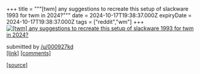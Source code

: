 +++
title = """[twm] any suggestions to recreate this setup of slackware 1993 for twm in 2024?"""
date = 2024-10-17T19:38:37.000Z
expiryDate = 2024-10-17T19:38:37.000Z
tags = ["reddit","wm"]
+++
[![[twm] any suggestions to recreate this setup of slackware 1993 for twm in 2024?](https://a.thumbs.redditmedia.com/w6HWbZuW6lwfclJUEZWhFUOhlMgwKK5TB_B5dOxyXu0.jpg "[twm] any suggestions to recreate this setup of slackware 1993 for twm in 2024?")](https://www.reddit.com/r/unixporn/comments/1g5zf0k/twm_any_suggestions_to_recreate_this_setup_of/)

submitted by [/u/000927kd](https://www.reddit.com/user/000927kd)  
[\[link\]](https://www.reddit.com/gallery/1g5zf0k) [\[comments\]](https://www.reddit.com/r/unixporn/comments/1g5zf0k/twm_any_suggestions_to_recreate_this_setup_of/)

[[source]](https://www.reddit.com/r/unixporn/comments/1g5zf0k/twm_any_suggestions_to_recreate_this_setup_of/)

